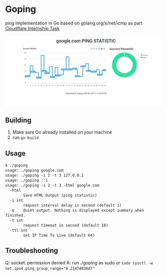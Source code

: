 # Goping

ping implementation in Go based on golang.org/x/net/icmp as part [Cloudflare Internship Task](https://github.com/cloudflare-internship-2020/internship-application-systems)

![HTML Output example](output-example/html-output-example.png)

## Building

1. Make sure Go already installed on your machine
2. run `go build`

## Usage

```
$ ./goping
usage: ./goping google.com
usage: ./goping -i 2 -t 3 127.0.0.1
usage: ./goping ::1
usage: ./goping -i 2 -t 3 -html google.com
  -html
    	Save HTML Output (ping statistic)
  -i int
    	request interval delay in second (default 1)
  -q	Quiet output. Nothing is displayed except summary when finished.
  -t int
    	request timeout in second (default 10)
  -ttl int
    	set IP Time To Live (default 64)
```

## Troubleshooting

Q: socket: permission denied
A: run ./goping as sudo or `sudo sysctl -w net.ipv4.ping_group_range="0 2147483647"`
